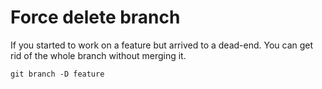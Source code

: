 # Force delete branch

If you started to work on a feature but arrived to a dead-end. You can get rid of the whole branch without merging it.

```
git branch -D feature
```


